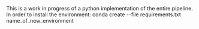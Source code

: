 This is a work in progress of a python implementation of the entire pipeline.
In order to install the environment: conda create --file requirements.txt name_of_new_environment

